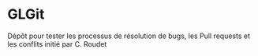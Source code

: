 # GLGit
Dépôt pour tester les processus de résolution de bugs, les Pull requests et les conflits
initié par C. Roudet
